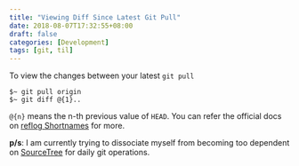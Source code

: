 ```yaml
---
title: "Viewing Diff Since Latest Git Pull"
date: 2018-08-07T17:32:55+08:00
draft: false
categories: [Development]
tags: [git, til]
---
```


To view the changes between your latest `git pull`

```
$~ git pull origin
$~ git diff @{1}..
```

`@{n}` means the n-th previous value of `HEAD`. You can refer the official docs on [reflog Shortnames][1] for more.

**p/s**: I am currently trying to dissociate myself from becoming too dependent on [SourceTree][2] for daily git operations.

[1]:https://git-scm.com/book/en/v2/Git-Tools-Revision-Selection
[2]:https://www.sourcetreeapp.com
